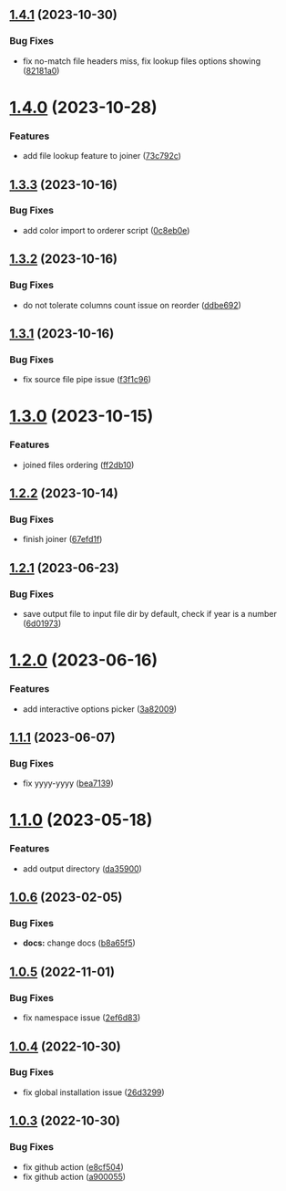 ## [1.4.1](https://github.com/advertikon/vehicle-parts-file-converter/compare/v1.4.0...v1.4.1) (2023-10-30)


### Bug Fixes

* fix no-match file headers miss, fix lookup files options showing ([82181a0](https://github.com/advertikon/vehicle-parts-file-converter/commit/82181a00cbceeda42a985d568cf909ac50c09818))

# [1.4.0](https://github.com/advertikon/vehicle-parts-file-converter/compare/v1.3.3...v1.4.0) (2023-10-28)


### Features

* add file lookup feature to joiner ([73c792c](https://github.com/advertikon/vehicle-parts-file-converter/commit/73c792cbb7afa4029814a5394f230b6d4abc6f5b))

## [1.3.3](https://github.com/advertikon/vehicle-parts-file-converter/compare/v1.3.2...v1.3.3) (2023-10-16)


### Bug Fixes

* add color import to orderer script ([0c8eb0e](https://github.com/advertikon/vehicle-parts-file-converter/commit/0c8eb0e2fd028994c2c5236c6dde3f069f3518ca))

## [1.3.2](https://github.com/advertikon/vehicle-parts-file-converter/compare/v1.3.1...v1.3.2) (2023-10-16)


### Bug Fixes

* do not tolerate columns count issue on reorder ([ddbe692](https://github.com/advertikon/vehicle-parts-file-converter/commit/ddbe692d6a2ba82cd03e90b43e389b8d9639fcf5))

## [1.3.1](https://github.com/advertikon/vehicle-parts-file-converter/compare/v1.3.0...v1.3.1) (2023-10-16)


### Bug Fixes

* fix source file pipe issue ([f3f1c96](https://github.com/advertikon/vehicle-parts-file-converter/commit/f3f1c9659cf3decc207c0dc614ef4199b3572e59))

# [1.3.0](https://github.com/advertikon/vehicle-parts-file-converter/compare/v1.2.2...v1.3.0) (2023-10-15)


### Features

* joined files ordering ([ff2db10](https://github.com/advertikon/vehicle-parts-file-converter/commit/ff2db100062d3dd79f69925e9d0d7826b37800f2))

## [1.2.2](https://github.com/advertikon/vehicle-parts-file-converter/compare/v1.2.1...v1.2.2) (2023-10-14)


### Bug Fixes

* finish joiner ([67efd1f](https://github.com/advertikon/vehicle-parts-file-converter/commit/67efd1f0019b12c94554ba2abc11b0fe68583c0f))

## [1.2.1](https://github.com/advertikon/vehicle-parts-file-converter/compare/v1.2.0...v1.2.1) (2023-06-23)


### Bug Fixes

* save output file to input file dir by default, check if year is a number ([6d01973](https://github.com/advertikon/vehicle-parts-file-converter/commit/6d0197303ebb6d5cfd609767037f540052f2d531))

# [1.2.0](https://github.com/advertikon/vehicle-parts-file-converter/compare/v1.1.1...v1.2.0) (2023-06-16)


### Features

* add interactive options picker ([3a82009](https://github.com/advertikon/vehicle-parts-file-converter/commit/3a8200925261bfbddf83bc488f93e4c9ce68d31a))

## [1.1.1](https://github.com/advertikon/vehicle-parts-file-converter/compare/v1.1.0...v1.1.1) (2023-06-07)


### Bug Fixes

* fix yyyy-yyyy ([bea7139](https://github.com/advertikon/vehicle-parts-file-converter/commit/bea71399f6760b70d8a6990bde2ea9f55e1adc2f))

# [1.1.0](https://github.com/advertikon/vehicle-parts-file-converter/compare/v1.0.6...v1.1.0) (2023-05-18)


### Features

* add output directory ([da35900](https://github.com/advertikon/vehicle-parts-file-converter/commit/da3590059f64d56dc0d2efb10b49782bc10bf11c))

## [1.0.6](https://github.com/advertikon/vehicle-parts-file-converter/compare/v1.0.5...v1.0.6) (2023-02-05)


### Bug Fixes

* **docs:** change docs ([b8a65f5](https://github.com/advertikon/vehicle-parts-file-converter/commit/b8a65f58e2d822209e4a2c51fe1fff0356965e19))

## [1.0.5](https://github.com/advertikon/vehicle-parts-file-converter/compare/v1.0.4...v1.0.5) (2022-11-01)


### Bug Fixes

* fix namespace issue ([2ef6d83](https://github.com/advertikon/vehicle-parts-file-converter/commit/2ef6d83ca6cbb53a7a45176de56396815ff55369))

## [1.0.4](https://github.com/advertikon/vehicle-parts-file-converter/compare/v1.0.3...v1.0.4) (2022-10-30)


### Bug Fixes

* fix global installation issue ([26d3299](https://github.com/advertikon/vehicle-parts-file-converter/commit/26d32999d58ee9b912ecdc14a645b00ded979c01))

## [1.0.3](https://github.com/advertikon/vehicle-parts-file-converter/compare/v1.0.2...v1.0.3) (2022-10-30)


### Bug Fixes

* fix github action ([e8cf504](https://github.com/advertikon/vehicle-parts-file-converter/commit/e8cf504f5036808634bb5f2f773cb769a4ca31e4))
* fix github action ([a900055](https://github.com/advertikon/vehicle-parts-file-converter/commit/a9000554b80274932b921a0f54db1bd9a6e3215d))
